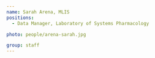 ```yaml
---
name: Sarah Arena, MLIS
positions:
  - Data Manager, Laboratory of Systems Pharmacology

photo: people/arena-sarah.jpg

group: staff
---
```

